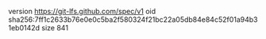 version https://git-lfs.github.com/spec/v1
oid sha256:7ff1c2633b76e0e0c5ba2f580324f21bc22a05db84e84c52f01a94b31eb0142d
size 841
